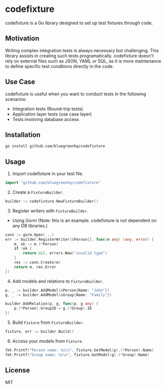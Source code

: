# codefixture
codefixture is a Go library designed to set up test fixtures through code.


## Motivation
Writing complex integration tests is always necessary but challenging.
This library assists in creating such tests programatically.
codefixture doesn't rely on external files such as JSON, YAML or SQL,
as it is more maintenance to define specific test conditions directly in the code.

## Use Case

codefixture is useful when you want to conduct tests in the following scenarios:

* Integration tests (Round-trip tests)
* Application layer tests (use case layer)
* Tests involving database access

## Installation

```bash
go install github.com/bluegreenhq/codefixture
```

## Usage

1. Import codefixture in your test file.
```go
import "github.com/bluegreenhq/codefixture"
```

2. Create a `FixtureBuilder`.
```go
builder := codefixture.NewFixtureBuilder()
```

3. Register writers with `FixtureBuilder`.

* Using Gorm
(Note: this is an example. codefixture is not dependent on any DB libraries.)

```go
conn := gorm.Open(...)
err := builder.RegisterWriter(&Person{}, func(m any) (any, error) {
    m, ok := m.(*Person)
    if !ok {
        return nil, errors.New("invalid type")
    }
    res := conn.Create(m)
    return m, res.Error
})
```

4. Add models and relations to `FixtureBuilder`.

```go
p, _ := builder.AddModel(&Person{Name: "John"})
g, _ := builder.AddModel(&Group{Name: "Family"})

builder.AddRelation(p, g, func(p, g any) {
    p.(*Person).GroupID = g.(*Group).ID
})
```

5. Build `Fixture` from `FixtureBuilder`.

```go
fixture, err := builder.Build()
```

6. Access your models from `Fixture`.

```go
fmt.Printf("Person name: %s\n", fixture.GetModel(p).(*Person).Name)
fmt.Printf("Group name: %s\n", fixture.GetModel(g).(*Group).Name)
```

## License

MIT
